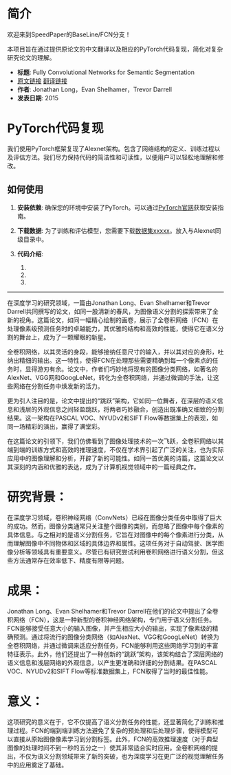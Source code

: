 # 简介

欢迎来到SpeedPaper的BaseLine/FCN分支！

本项目旨在通过提供原论文的中文翻译以及相应的PyTorch代码复现，简化对复杂研究论文的理解。

- **标题**: Fully Convolutional Networks for Semantic Segmentation
- [原文链接](https://arxiv.org/pdf/1411.4038.pdf)  [翻译链接]()
- **作者**: Jonathan Long，Evan Shelhamer，Trevor Darrell
- **发表日期**: 2015

# PyTorch代码复现

我们使用PyTorch框架复现了Alexnet架构。包含了网络结构的定义、训练过程以及评估方法。我们尽力保持代码的简洁性和可读性，以便用户可以轻松地理解和修改。

## 如何使用

1. **安装依赖**: 确保您的环境中安装了PyTorch。可以通过[PyTorch官网](https://pytorch.org/get-started/locally/)获取安装指南。
2. **下载数据**: 为了训练和评估模型，您需要下载[数据集xxxxx]()。放入与Alexnet同级目录中。
3. **代码介绍**:

   1.

   2.

   3.

---

在深度学习的研究领域，一篇由Jonathan Long、Evan Shelhamer和Trevor Darrell共同撰写的论文，如同一股清新的春风，为图像语义分割的探索带来了全新的视角。这篇论文，如同一幅精心绘制的画卷，展示了全卷积网络（FCN）在处理像素级预测任务时的卓越能力，其优雅的结构和高效的性能，使得它在语义分割的舞台上，成为了一颗耀眼的新星。

全卷积网络，以其灵活的身段，能够接纳任意尺寸的输入，并以其对应的身形，吐纳出精细的输出。这一特性，使得FCN在处理那些需要精确到每一个像素点的任务时，显得游刃有余。论文中，作者们巧妙地将现有的图像分类网络，如著名的AlexNet、VGG网和GoogLeNet，转化为全卷积网络，并通过微调的手法，让这些网络在分割任务中焕发新的活力。

更为引人注目的是，论文中提出的“跳跃”架构，它如同一位舞者，在深层的语义信息和浅层的外观信息之间轻盈跳跃，将两者巧妙融合，创造出既准确又细致的分割结果。这一架构在PASCAL VOC、NYUDv2和SIFT Flow等数据集上的表现，如同一场精彩的演出，赢得了满堂彩。

在这篇论文的引领下，我们仿佛看到了图像处理技术的一次飞跃，全卷积网络以其端到端的训练方式和高效的推理速度，不仅在学术界引起了广泛的关注，也为实际应用中的图像理解和分析，开辟了新的可能性。如同一首优美的诗篇，这篇论文以其深刻的内涵和优雅的表达，成为了计算机视觉领域中的一篇经典之作。

# 研究背景： 

在深度学习领域，卷积神经网络（ConvNets）已经在图像分类任务中取得了巨大的成功。然而，图像分类通常只关注整个图像的类别，而忽略了图像中每个像素的具体信息。与之相对的是语义分割任务，它旨在对图像中的每个像素进行分类，从而理解图像中不同物体和区域的具体边界和属性。这项任务对于自动驾驶、医学图像分析等领域具有重要意义。尽管已有研究尝试利用卷积网络进行语义分割，但这些方法通常存在效率低下、精度有限等问题。

# 成果：

Jonathan Long、Evan Shelhamer和Trevor Darrell在他们的论文中提出了全卷积网络（FCN），这是一种新型的卷积神经网络架构，专门用于语义分割任务。FCN能够接受任意大小的输入图像，并产生相应大小的输出，实现了像素级的精确预测。通过将流行的图像分类网络（如AlexNet、VGG和GoogLeNet）转换为全卷积网络，并通过微调来适应分割任务，FCN能够利用这些网络学习到的丰富特征表示。此外，他们还提出了一种创新的“跳跃”架构，该架构结合了深层网络的语义信息和浅层网络的外观信息，以产生更准确和详细的分割结果。在PASCAL VOC、NYUDv2和SIFT Flow等标准数据集上，FCN取得了当时的最佳性能。

# 意义： 

这项研究的意义在于，它不仅提高了语义分割任务的性能，还显著简化了训练和推理过程。FCN的端到端训练方法避免了复杂的预处理和后处理步骤，使得模型可以直接从原始图像像素学习到分割标签。此外，FCN的高效推理速度（对于典型图像的处理时间不到一秒的五分之一）使其非常适合实时应用。全卷积网络的提出，不仅为语义分割领域带来了新的突破，也为深度学习在更广泛的视觉理解任务中的应用奠定了基础。

